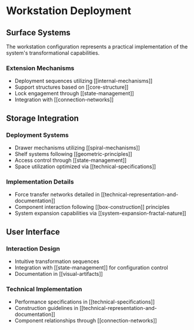 # Workstation Deployment

## Surface Systems
The workstation configuration represents a practical implementation of the system's transformational capabilities.

### Extension Mechanisms
- Deployment sequences utilizing [[internal-mechanisms]]
- Support structures based on [[core-structure]]
- Lock engagement through [[state-management]]
- Integration with [[connection-networks]]

## Storage Integration

### Deployment Systems
- Drawer mechanisms utilizing [[spiral-mechanisms]]
- Shelf systems following [[geometric-principles]]
- Access control through [[state-management]]
- Space utilization optimized via [[technical-specifications]]

### Implementation Details
- Force transfer networks detailed in [[technical-representation-and-documentation]]
- Component interaction following [[box-construction]] principles
- System expansion capabilities via [[system-expansion-fractal-nature]]

## User Interface

### Interaction Design
- Intuitive transformation sequences
- Integration with [[state-management]] for configuration control
- Documentation in [[visual-artifacts]]

### Technical Implementation
- Performance specifications in [[technical-specifications]]
- Construction guidelines in [[technical-representation-and-documentation]]
- Component relationships through [[connection-networks]]